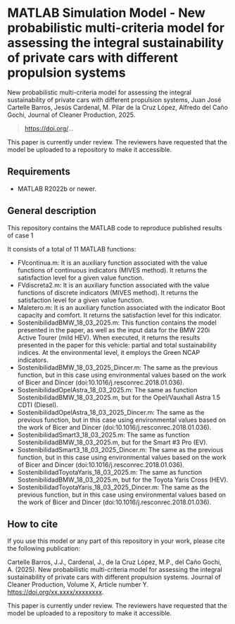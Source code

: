 # MATLAB Simulation Model - New probabilistic multi-criteria model for assessing the integral sustainability of private cars with different propulsion systems

New probabilistic multi-criteria model for assessing the integral sustainability of private cars with different propulsion systems, Juan José Cartelle Barros, Jesús Cardenal, M. Pilar de la Cruz López, Alfredo del Caño Gochi, Journal of Cleaner Production, 2025.

> https://doi.org/... 

This paper is currently under review. The reviewers have requested that the model be uploaded to a repository to make it accessible.

## 

## Requirements

* MATLAB R2022b or newer.

## 

## General description

This repository contains the MATLAB code to reproduce published results of case 1

It consists of a total of 11 MATLAB functions:

* FVcontinua.m: It is an auxiliary function associated with the value functions of continuous indicators (MIVES method). It returns the satisfaction level for a given value function.
* FVdiscreta2.m: It is an auxiliary function associated with the value functions of discrete indicators (MIVES method). It returns the satisfaction level for a given value function.
* Maletero.m: It is an auxiliary function associated with the indicator Boot capacity and comfort. It returns the satisfaction level for this indicator.
* SostenibilidadBMW\_18\_03\_2025.m: This function contains the model presented in the paper, as well as the input data for the BMW 220i Active Tourer (mild HEV). When executed, it returns the results presented in the paper for this vehicle: partial and total sustainability indices. At the environmental level, it employs the Green NCAP indicators.
* SostenibilidadBMW\_18\_03\_2025\_Dincer.m: The same as the previous function, but in this case using environmental values based on the work of Bicer and Dincer (doi:10.1016/j.resconrec.2018.01.036).
* SostenibilidadOpelAstra\_18\_03\_2025.m: The same as function SostenibilidadBMW\_18\_03\_2025.m, but for the Opel/Vauxhall Astra 1.5 CDTI (Diesel).
* SostenibilidadOpelAstra\_18\_03\_2025\_Dincer.m: The same as the previous function, but in this case using environmental values based on the work of Bicer and Dincer (doi:10.1016/j.resconrec.2018.01.036).
* SostenibilidadSmart3\_18\_03\_2025.m: The same as function SostenibilidadBMW\_18\_03\_2025.m, but for the Smart #3 Pro (EV).
* SostenibilidadSmart3\_18\_03\_2025\_Dincer.m: The same as the previous function, but in this case using environmental values based on the work of Bicer and Dincer (doi:10.1016/j.resconrec.2018.01.036).
* SostenibilidadToyotaYaris\_18\_03\_2025.m: The same as function SostenibilidadBMW\_18\_03\_2025.m, but for the Toyota Yaris Cross (HEV).
* SostenibilidadToyotaYaris\_18\_03\_2025\_Dincer.m: The same as the previous function, but in this case using environmental values based on the work of Bicer and Dincer (doi:10.1016/j.resconrec.2018.01.036).


## How to cite

If you use this model or any part of this repository in your work, please cite the following publication:

Cartelle Barros, J.J., Cardenal, J., de la Cruz López, M.P., del Caño Gochi, A. (2025). New probabilistic multi-criteria model for assessing the integral sustainability of private cars with different propulsion systems. Journal of Cleaner Production, Volume X, Article number Y. https://doi.org/xx.xxxx/xxxxxxxx.

This paper is currently under review. The reviewers have requested that the model be uploaded to a repository to make it accessible.





